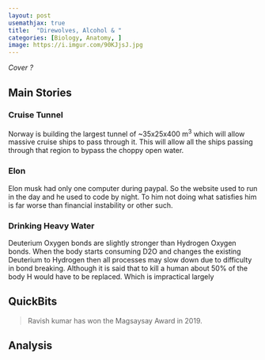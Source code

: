```yaml
---
layout: post
usemathjax: true
title:  "Direwolves, Alcohol & "
categories: [Biology, Anatomy, ]
image: https://i.imgur.com/90KJjsJ.jpg
---
```


*Cover ?*

## Main Stories
### Cruise Tunnel
Norway is building the largest tunnel of ~35x25x400 m<sup>3</sup> which will allow massive cruise ships to pass through it. This will allow all the ships passing through that region to bypass the choppy open water.

### Elon
Elon musk had only one computer during paypal. So the website used to run in the day and he used to code by night. To him not doing what satisfies him is far worse than financial instability or other such.

### Drinking Heavy Water
Deuterium Oxygen bonds are slightly stronger than Hydrogen Oxygen bonds. When the body starts consuming D2O and changes the existing Deuterium to Hydrogen then all processes may slow down due to difficulty in bond breaking. Although it is said that to kill a human about 50% of the body H would have to be replaced. Which is impractical largely

## QuickBits
> Ravish kumar has won the Magsaysay Award in 2019.


## Analysis